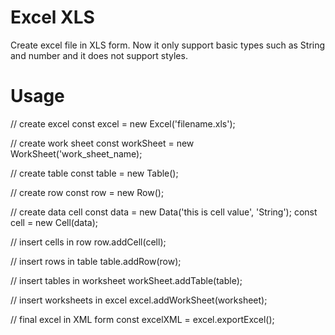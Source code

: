 # Excel XLS

Create excel file in XLS form.
Now it only support basic types such as String and number and it does not support styles.

# Usage
 // create excel
const excel = new Excel('filename.xls');

// create work sheet
const workSheet = new WorkSheet('work_sheet_name);

// create table 
const table = new Table();

// create row
const row = new Row();

// create data cell
const data = new Data('this is cell value', 'String');
const cell = new Cell(data);

// insert cells in row
row.addCell(cell);

// insert rows in table
table.addRow(row);

// insert tables in worksheet
workSheet.addTable(table);

// insert worksheets in excel
excel.addWorkSheet(worksheet);

// final excel in XML form
const excelXML = excel.exportExcel();
